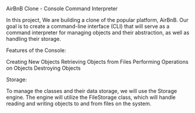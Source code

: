 AirBnB Clone - Console Command Interpreter

In this project, We are building a clone of the popular platform, AirBnB. Our goal is to create a command-line interface (CLI) that will serve as a command interpreter for managing objects and their abstraction, as well as handling their storage.

Features of the Console:

Creating New Objects
Retrieving Objects from Files
Performing Operations on Objects
Destroying Objects

Storage:

To manage the classes and their data storage, we will use the Storage engine. The engine will utilize the FileStorage class, which will handle reading and writing objects to and from files on the system.